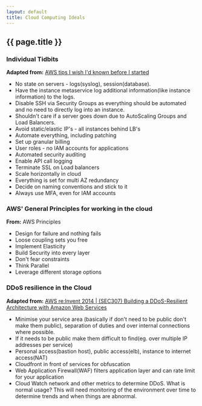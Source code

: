 ```yaml
---
layout: default
title: Cloud Computing Ideals
---
```


## {{ page.title }}

### Individual Tidbits

**Adapted from:** [AWS tips I wish I'd known before I started](https://wblinks.com/notes/aws-tips-i-wish-id-known-before-i-started)

* No state on servers - logs(syslog), session(database).
* Have the instance metaservice log additional information(like instance information) to the logs.
* Disable SSH via Security Groups as everything should be automated and no need to directly log into an instance.
* Shouldn't care if a server goes down due to AutoScaling Groups and Load Balancers.
* Avoid static/elastic IP's  - all instances behind LB's
* Automate everything, including patching
* Set up granular billing
* User roles -  no IAM accounts for applications
* Automated security auditing
* Enable API call logging
* Terminate SSL on Load balancers
* Scale horizontally in cloud
* Everything is set for multi AZ redundancy
* Decide on naming conventions and stick to it
* Always use MFA, even for IAM accounts

### AWS' General Principles for working in the cloud

**From:** AWS Principles

* Design for failure and nothing fails
* Loose coupling sets you free
* Implement Elasticity
* Build Security into every layer
* Don't fear constraints
* Think Parallel
* Leverage different storage options

### DDoS resilience in the Cloud

**Adapted from:** [AWS re:Invent 2014 \| (SEC307) Building a DDoS-Resilient Architecture with Amazon Web Services](https://www.youtube.com/watch?v=OT2y3DzMEmQ)

* Minimise your service area (basically if don't need to be public don't make them public), separation of duties and over internal connections where possible.
* If it needs to be public make them difficult to find(eg. over multiple IP addresses per service)
* Personal access(bastion host), public access(elb), instance to internet access(NAT)
* Cloudfront in front of services for obfuscation
* Web Application Firewall(WAF) filters application layer and can rate limit for your application
* Cloud Watch network and other metrics to determine DDoS. What is normal usage? This will need monitoring of the environment over time to determine trends and when things are abnormal.
